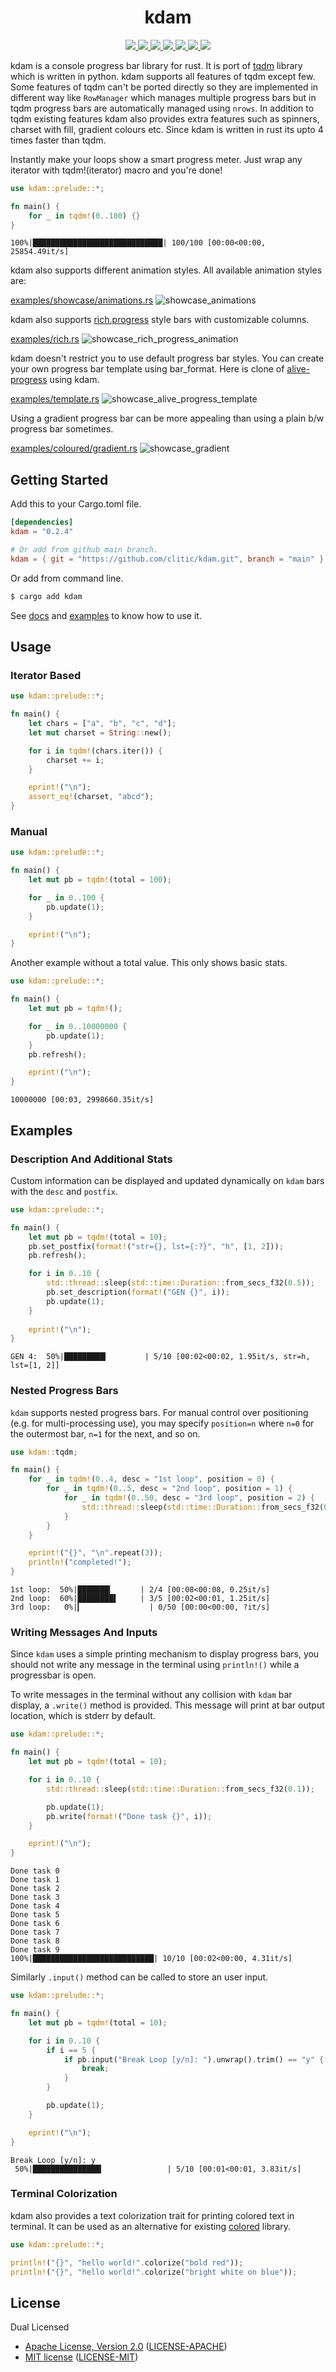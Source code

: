 <h1 align="center">kdam</h1>

<p align="center">
  <a href="https://crates.io/crates/kdam">
    <img src="https://img.shields.io/crates/d/kdam?style=flat-square">
  </a>
  <a href="https://crates.io/crates/kdam">
    <img src="https://img.shields.io/crates/v/kdam?style=flat-square">
  </a>
  <a href="https://github.com/clitic/kdam">
    <img src="https://img.shields.io/github/workflow/status/clitic/kdam/Rust?logo=github&style=flat-square">
  </a>
  <a href="https://docs.rs/kdam/latest/kdam">
    <img src="https://img.shields.io/docsrs/kdam?logo=docsdotrs&style=flat-square">
  </a>
  <a href="https://github.com/clitic/kdam#license">
    <img src="https://img.shields.io/crates/l/kdam?style=flat-square">
  </a>
  <a href="https://github.com/clitic/kdam">
    <img src="https://img.shields.io/github/repo-size/clitic/kdam?style=flat-square">
  </a>
  <a href="https://github.com/clitic/kdam">
    <img src="https://img.shields.io/tokei/lines/github/clitic/kdam?logo=github&style=flat-square">
  </a>
</p>

kdam is a console progress bar library for rust. It is port of [tqdm](https://github.com/tqdm/tqdm) library which is written in python. kdam supports all features of tqdm except few. Some features of tqdm can't be ported directly so they are implemented in different way like `RowManager` which manages multiple progress bars but in tqdm progress bars are automatically managed using `nrows`. In addition to tqdm existing features kdam also provides extra features such as spinners, charset with fill, gradient colours etc. Since kdam is written in rust its upto 4 times faster than tqdm.

Instantly make your loops show a smart progress meter. Just wrap any iterator with tqdm!(iterator) macro and you're done!

```rust
use kdam::prelude::*;

fn main() {
    for _ in tqdm!(0..100) {}
}
```

```
100%|█████████████████████████████| 100/100 [00:00<00:00, 25854.49it/s]
```

kdam also supports different animation styles. All available animation styles are:

[examples/showcase/animations.rs](https://github.com/clitic/kdam/blob/main/examples/showcase/animations.rs)
![showcase_animations](https://raw.githubusercontent.com/clitic/kdam/main/images/animations.gif)

kdam also supports [rich.progress](https://rich.readthedocs.io/en/latest/progress.html) style bars with customizable columns.

[examples/rich.rs](https://github.com/clitic/kdam/blob/main/examples/rich.rs)
![showcase_rich_progress_animation](https://raw.githubusercontent.com/clitic/kdam/main/images/rich_progress.gif)

kdam doesn't restrict you to use default progress bar styles. You can create your own progress bar template using bar_format. Here is clone of [alive-progress](https://github.com/rsalmei/alive-progress) using kdam.

[examples/template.rs](https://github.com/clitic/kdam/blob/main/examples/template.rs)
![showcase_alive_progress_template](https://raw.githubusercontent.com/clitic/kdam/main/images/template.gif)

Using a gradient progress bar can be more appealing than using a plain b/w progress bar sometimes.

[examples/coloured/gradient.rs](https://github.com/clitic/kdam/blob/main/examples/coloured/gradient.rs)
![showcase_gradient](https://raw.githubusercontent.com/clitic/kdam/main/images/gradient.gif)

## Getting Started

Add this to your Cargo.toml file.

```toml
[dependencies]
kdam = "0.2.4"

# Or add from github main branch.
kdam = { git = "https://github.com/clitic/kdam.git", branch = "main" }
```

Or add from command line.

```bash
$ cargo add kdam
```

See [docs](https://docs.rs/kdam/latest/kdam) and [examples](https://github.com/clitic/kdam/tree/main/examples) to 
know how to use it.

## Usage

### Iterator Based

```rust
use kdam::prelude::*;

fn main() {
    let chars = ["a", "b", "c", "d"];
    let mut charset = String::new();

    for i in tqdm!(chars.iter()) {
        charset += i;
    }

    eprint!("\n");
    assert_eq!(charset, "abcd");
}
```

### Manual

```rust
use kdam::prelude::*;

fn main() {
    let mut pb = tqdm!(total = 100);

    for _ in 0..100 {
        pb.update(1);
    }

    eprint!("\n");
}
```

Another example without a total value. This only shows basic stats.

```rust
use kdam::prelude::*;

fn main() {
    let mut pb = tqdm!();

    for _ in 0..10000000 {
        pb.update(1);
    }
    pb.refresh();

    eprint!("\n");
}
```

```
10000000 [00:03, 2998660.35it/s]
```

## Examples

### Description And Additional Stats

Custom information can be displayed and updated dynamically on `kdam` bars with the `desc` and `postfix`.

```rust
use kdam::prelude::*;

fn main() {
    let mut pb = tqdm!(total = 10);
    pb.set_postfix(format!("str={}, lst={:?}", "h", [1, 2]));
    pb.refresh();

    for i in 0..10 {
        std::thread::sleep(std::time::Duration::from_secs_f32(0.5));
        pb.set_description(format!("GEN {}", i));
        pb.update(1);
    }
    
    eprint!("\n");
}
```

```
GEN 4:  50%|█████████▎        | 5/10 [00:02<00:02, 1.95it/s, str=h, lst=[1, 2]]
```

### Nested Progress Bars

`kdam` supports nested progress bars. For manual control over positioning (e.g. for multi-processing use), you may specify `position=n` where `n=0` for the outermost bar, `n=1` for the next, and so on.

```rust
use kdam::tqdm;

fn main() {
    for _ in tqdm!(0..4, desc = "1st loop", position = 0) {
        for _ in tqdm!(0..5, desc = "2nd loop", position = 1) {
            for _ in tqdm!(0..50, desc = "3rd loop", position = 2) {
                std::thread::sleep(std::time::Duration::from_secs_f32(0.0001));
            }
        }
    }

    eprint!("{}", "\n".repeat(3));
    println!("completed!");
}
```

```
1st loop:  50%|███████▎      | 2/4 [00:08<00:08, 0.25it/s]
2nd loop:  60%|████████▌     | 3/5 [00:02<00:01, 1.25it/s]
3rd loop:   0%|▎               | 0/50 [00:00<00:00, ?it/s]
```

### Writing Messages And Inputs

Since `kdam` uses a simple printing mechanism to display progress bars, you should not write any message in the terminal using `println!()` while a progressbar is open.

To write messages in the terminal without any collision with `kdam` bar display, a `.write()` method is provided. This message will print at bar output location, which is stderr by default.

```rust
use kdam::prelude::*;

fn main() {
    let mut pb = tqdm!(total = 10);

    for i in 0..10 {
        std::thread::sleep(std::time::Duration::from_secs_f32(0.1));

        pb.update(1);
        pb.write(format!("Done task {}", i));
    }

    eprint!("\n");
}
```

```
Done task 0
Done task 1
Done task 2
Done task 3
Done task 4
Done task 5
Done task 6
Done task 7
Done task 8
Done task 9
100%|███████████████████████████| 10/10 [00:02<00:00, 4.31it/s]
```

Similarly `.input()` method can be called to store an user input.

```rust
use kdam::prelude::*;

fn main() {
    let mut pb = tqdm!(total = 10);

    for i in 0..10 {
        if i == 5 {
            if pb.input("Break Loop [y/n]: ").unwrap().trim() == "y" {
                break;
            }
        }

        pb.update(1);
    }

    eprint!("\n");
}
```

```
Break Loop [y/n]: y
 50%|███████████████▎              | 5/10 [00:01<00:01, 3.83it/s]
```

### Terminal Colorization

kdam also provides a text colorization trait for printing colored text in terminal. It can be used as an alternative for existing [colored](https://github.com/mackwic/colored) library.

```rust
use kdam::prelude::*;

println!("{}", "hello world!".colorize("bold red"));
println!("{}", "hello world!".colorize("bright white on blue"));
```

## License

Dual Licensed

- [Apache License, Version 2.0](https://www.apache.org/licenses/LICENSE-2.0) ([LICENSE-APACHE](LICENSE-APACHE))
- [MIT license](https://opensource.org/licenses/MIT) ([LICENSE-MIT](LICENSE-MIT))
